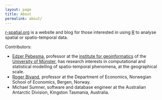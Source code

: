 ```yaml
---
layout: page
title: About
permalink: about/
---
```

[r-spatial.org](http://r-spatial.org/) is a website and blog for
those interested in using [R](http://www.r-project.org/) to analyse
spatial or spatio-temporal data.

Contributors:

* [Edzer Pebesma](http://www.uni-muenster.de/Geoinformatics/institute/staff/index.php/119/Edzer_Pebesma), professor at the [institute for geoinformatics](http://ifgi.uni-muenster.de/en) of the [University of Münster](http://www.uni-muenster.de/en/), has research interests in computational and statistical modelling of spatio-temporal phenomena, at the geographical scale.
* [Roger Bivand](https://www.nhh.no/en/research-faculty/department-of-economics/sam/cv/bivand--roger-s.aspx), professor at the Department of Economics, Norwegian School of Economics, Bergen, Norway. 
* Michael Sumner, software and database engineer at the Australian Antarctic Division, Kingston Tasmania, Australia.
